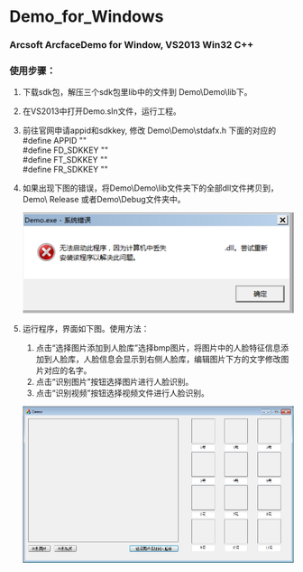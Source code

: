 # Demo_for_Windows
### Arcsoft ArcfaceDemo for Window, VS2013 Win32 C++

### 使用步骤：
1.	下载sdk包，解压三个sdk包里lib中的文件到 Demo\Demo\lib下。
2.	在VS2013中打开Demo.sln文件，运行工程。
3.	前往官网申请appid和sdkkey, 修改 Demo\Demo\stdafx.h 下面的对应的  
	#define APPID ""  
	#define FD_SDKKEY ""  
	#define FT_SDKKEY ""  
	#define FR_SDKKEY ""  
4.	如果出现下图的错误，将Demo\Demo\lib文件夹下的全部dll文件拷贝到，Demo\ Release 或者Demo\Debug文件夹中。
	
    ![](https://github.com/ArcJonSnow/source/raw/master/1.png)  
5.	运行程序，界面如下图。使用方法：
	1.	点击“选择图片添加到人脸库”选择bmp图片，将图片中的人脸特征信息添加到人脸库，人脸信息会显示到右侧人脸库，编辑图片下方的文字修改图片对应的名字。
	2.	点击“识别图片”按钮选择图片进行人脸识别。
	3.	点击“识别视频”按钮选择视频文件进行人脸识别。

 	![](https://github.com/ArcJonSnow/source/raw/master/2.png) 
